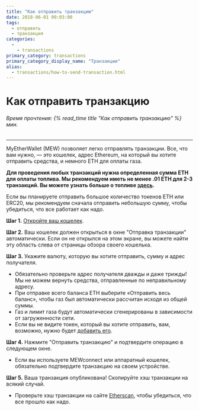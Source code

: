 ```yaml
---
title: "Как отправить транзакцию"
date: 2018-06-01 00:03:00
tags:
  - отправить
  - транзакция
categories:
  - 
    - transactions
primary_category: transactions
primary_category_display_name: "Транзакции"
alias:
  - transactions/how-to-send-transaction.html
---
```


# __Как отправить транзакцию__
###### Время прочтения: {% read_time title "Как отправить транзакцию" %} мин.
***

MyEtherWallet (MEW) позволяет легко отправлять транзакции. Все, что вам нужно, — это кошелек, адрес Ethereum, на который вы хотите отправить средства, и немного ETH для оплаты газа.

**Для проведения любых транзакций нужна определенная сумма ETH для оплаты топлива. Мы рекомендуем иметь не менее .01 ETH для 2-3 транзакций. Вы можете узнать больше о топливе [здесь](/@@@@@@/transactions/what-is-gas/).**

Если вы планируете отправить большое количество токенов ETH или ERC20, мы рекомендуем сначала отправить небольшую сумму, чтобы убедиться, что все работает как надо.

**Шаг 1.** [Откройте ваш кошелек](/@@@@@@/getting-started/how-to-access-your-wallet/).

**Шаг 2.** Ваш кошелек должен открыться в окне "Отправка транзакции" автоматически. Если он не открылся на этом экране, вы можете найти эту область слева от страницы обзора своего кошелька.

**Шаг 3.** Укажите валюту, которую вы хотите отправить, сумму и адрес получателя.
* Обязательно проверьте адрес получателя дважды и даже трижды! Мы не можем вернуть средства, отправленные по неправильному адресу.
* При отправке всего баланса ETH выберите «Отправить весь баланс», чтобы газ был автоматически рассчитан исходя из общей суммы.
* Газ и лимит газа будут автоматически сгенерированы в зависимости от загруженности сети.
* Если вы не видите токен, который вы хотите отправить, вам, возможно, нужно будет [добавить его](/@@@@@@/tokens/how-to-add-custom-token/).

**Шаг 4.** Нажмите "Отправить транзакцию" и подтвердите операцию в следующем окне.
* Если вы используете MEWconnect или аппаратный кошелек, обязательно подтвердите транзакцию на своем устройстве.

**Шаг 5.** Ваша транзакция опубликована! Скопируйте хэш транзакции на всякий случай.
* Проверьте хэш транзакции на сайте [Etherscan](https://etherscan.io), чтобы убедиться, что все прошло как надо.